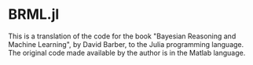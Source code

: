 BRML.jl
=======

This is a translation of the code for the book "Bayesian Reasoning and Machine
Learning", by David Barber, to the Julia programming language. The original code
made available by the author is in the Matlab language.
